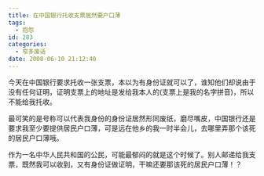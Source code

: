 ```yaml
---
title: 在中国银行托收支票居然要户口薄
tags:
  - 抱怨
id: 283
categories:
  - 窄多废话
date: 2008-06-10 21:12:40
---
```


今天在中国银行要求托收一张支票，本以为有身份证就可以了，谁知他们却说由于没有任何证明，证明支票上的地址是发给我本人的(支票上是我的名字拼音)，所以不能给我托收。

最可笑的是号称可以代表我身份的身份证居然形同废纸，磨尽嘴皮，中国银行还是要求我至少要提供居民户口薄，可是远在他乡的我一时半会儿，去哪里弄那个该死的居民户口薄哦。

作为一名中华人民共和国的公民，可能最郁闷的就是这个时候了。别人邮递给我支票，既然我可以收到，又有身份证做证明，干嘛还要那该死的居民户口薄！？